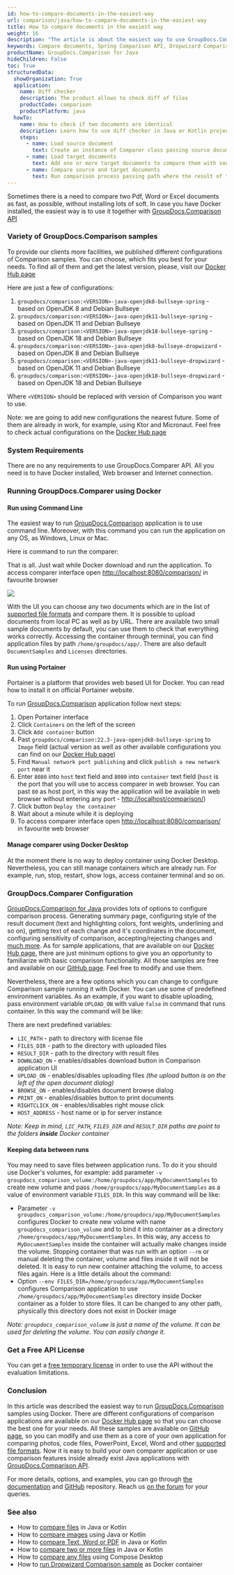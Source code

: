 ```yaml
---
id: how-to-compare-documents-in-the-easiest-way
url: comparison/java/how-to-compare-documents-in-the-easiest-way
title: How to compare documents in the easiest way
weight: 16
description: "The article is about the easiest way to use GroupDocs.Comparison API to compare documents"
keywords: Compare documents, Spring Comparison API, Dropwizard Comparison API, Comparison Tool with Docker
productName: GroupDocs.Comparison for Java
hideChildren: False
toc: True
structuredData:
  showOrganization: True
  application:
    name: Diff checker
    description: The product allows to check diff of files
    productCode: comparison
    productPlatform: java
  howTo:
    name: How to check if two documents are identical
    description: Learn how to use diff checker in Java or Kotlin project
    steps:
      - name: Load source document
        text: Create an instance of Comparer class passing source document as a constructor parameter
      - name: Load target documents
        text: Add one or more target documents to compare them with source one
      - name: Compare source and target documents
        text: Run comparison process passing path where the result of the comparison will be saved
---
```


Sometimes there is a need to compare two Pdf, Word or Excel documents as fast, as possible, without installing lots of soft. In case you have Docker installed, the easiest way is to use it together with [GroupDocs.Comparison API](https://products.groupdocs.com/comparison)

### Variety of GroupDocs.Comparison samples

To provide our clients more facilities, we published different configurations of Comparison samples. You can choose, which fits you best for your needs. To find all of them and get the latest version, please, visit our [Docker Hub page](https://hub.docker.com/r/groupdocs/comparison)

Here are just a few of configurations:

1. `groupdocs/comparison:<VERSION>-java-openjdk8-bullseye-spring` - based on OpenJDK 8 and Debian Bullseye
2. `groupdocs/comparison:<VERSION>-java-openjdk11-bullseye-spring` - based on OpenJDK 11 and Debian Bullseye
3. `groupdocs/comparison:<VERSION>-java-openjdk18-bullseye-spring` - based on OpenJDK 18 and Debian Bullseye
4. `groupdocs/comparison:<VERSION>-java-openjdk8-bullseye-dropwizard` - based on OpenJDK 8 and Debian Bullseye
5. `groupdocs/comparison:<VERSION>-java-openjdk11-bullseye-dropwizard` - based on OpenJDK 11 and Debian Bullseye
6. `groupdocs/comparison:<VERSION>-java-openjdk18-bullseye-dropwizard` - based on OpenJDK 18 and Debian Bullseye

Where `<VERSION>` should be replaced with version of Comparison you want to use.

Note: we are going to add new configurations the nearest future. Some of them are already in work, for example, using Ktor and Micronaut. Feel free to check actual configurations on the [Docker Hub page](https://hub.docker.com/r/groupdocs/comparison)

### System Requirements

There are no any requirements to use GroupDocs.Comparer API. All you need is to have Docker installed, Web browser and Internet connection.

### Running GroupDocs.Comparer using Docker

#### Run using Command Line

The easiest way to run [GroupDocs.Comparison](https://products.groupdocs.com/comparison/java) application is to use command line. Moreover, with this command you can run the application on any OS, as Windows, Linux or Mac.

Here is command to run the comparer:

<script src="https://gist.github.com/groupdocs-comparison-gists/4958fa72f02e5d83324fc63b326e0609.js"></script>

That is all. Just wait while Docker download and run the application. To access comparer interface open [http://localhost:8080/comparison/](http://localhost:8080/comparison/) in favourite browser

![](/comparison/java/images/how-to-compare-documents-in-the-easiest-way.png)

With the UI you can choose any two documents which are in the list of [supported file formats](/comparison/java/supported-document-formats/) and compare them. It is possible to upload documents from local PC as well as by URL. There are available two small sample documents by default, you can use them to check that everything works correctly. Accessing the container through terminal, you can find application files by path `/home/groupdocs/app/`. There are also default `DocumentSamples` and `Licenses` directories.

#### Run using Portainer

Portainer is a platform that provides web based UI for Docker. You can read how to install it on official Portainer website.

To run [GroupDocs.Comparison](https://products.groupdocs.com/comparison/java) application follow next steps:

1. Open Portainer interface
2. Click `Containers` on the left of the screen
3. Click `Add container` button
4. Past `groupdocs/comparison:22.3-java-openjdk8-bullseye-spring` to `Image` field (actual version as well as other available configurations you can find on our [Docker Hub page](https://hub.docker.com/r/groupdocs/comparison/tags))
5. Find `Manual network port publishing` and click `publish a new network port` near it
6. Enter `8080` into `host` text field and `8080` into `container` text field (`host` is the port that you will use to access comparer in web browser. You can past `80` as host port, in this way the application will be available in web browser without entering any port - [http://localhost/comparison/](http://localhost/comparison/))
7. Click button `Deploy the container`
8. Wait about a minute while it is deploying
9. To access comparer interface open [http://localhost:8080/comparison/](http://localhost:8080/comparison/) in favourite web browser

#### Manage comparer using Docker Desktop

At the moment there is no way to deploy container using Docker Desktop. Nevertheless, you can still manage containers which are already run. For example, run, stop, restart, show logs, access container terminal and so on.

### GroupDocs.Comparer Configuration

[GroupDocs.Comparison for Java](https://products.groupdocs.com/comparison/java) provides lots of options to configure comparison process. Generating summary page, configuring style of the result document (text and highlighting colors, font weights, underlining and so on), getting text of each change and it's coordinates in the document, configuring sensitivity of comparison, accepting/rejecting changes and [much more](https://docs.groupdocs.com/comparison/java/groupdocs-comparison-overview/). As for sample applications, that are available on our [Docker Hub page](https://hub.docker.com/r/groupdocs/comparison/), there are just minimum options to give you an opportunity to familiarize with basic comparison functionality. All those samples are free and available on our [GitHub page](https://github.com/groupdocs-comparison/GroupDocs.Comparison-for-Java). Feel free to modify and use them.

Nevertheless, there are a few options which you can change to configure Comparison sample running it with Docker. You can use some of predefined environment variables. As an example, if you want to disable uploading, pass environment variable `UPLOAD_ON` with value `false` in command that runs container. In this way the command will be like:

<script src="https://gist.github.com/groupdocs-comparison-gists/8120ee53c065f2732ded283a427bf87d.js"></script>

There are next predefined variables:

- `LIC_PATH` - path to directory with license file
- `FILES_DIR` - path to the directory with uploaded files
- `RESULT_DIR` - path to the directory with result files
- `DOWNLOAD_ON` - enables/disables download button in Comparison application UI
- `UPLOAD_ON` - enables/disables uploading files _(the upload button is on the left of the open document dialog)_
- `BROWSE_ON` - enables/disables document browse dialog
- `PRINT_ON` - enables/disables button to print documents
- `RIGHTCLICK_ON` - enables/disables right mouse click
- `HOST_ADDRESS` - host name or ip for server instance

_Note: Keep in mind, `LIC_PATH`, `FILES_DIR` and `RESULT_DIR` paths are point to the folders **inside** Docker container_

#### Keeping data between runs

You may need to save files between application runs. To do it you should use Docker's volumes, for example: add parameter `-v groupdocs_comparison_volume:/home/groupdocs/app/MyDocumentSamples` to create new volume and pass `/home/groupdocs/app/MyDocumentSamples` as a value of environment variable `FILES_DIR`. In this way command will be like:

<script src="https://gist.github.com/groupdocs-comparison-gists/e492c0c7d27267ff506ecd3eaffcd4de.js"></script>

- Parameter `-v groupdocs_comparison_volume:/home/groupdocs/app/MyDocumentSamples` configures Docker to create new volume with name `groupdocs_comparison_volume` and to bind it into container as a directory `/home/groupdocs/app/MyDocumentSamples`. In this way, any access to `MyDocumentSamples` inside the container will actually make changes inside the volume. Stopping container that was run with an option `--rm` or manual deleting the container, volume and files inside it will not be deleted. It is easy to run new container attaching the volume, to access files again.
  Here is a little details about the command:
- Option `--env FILES_DIR=/home/groupdocs/app/MyDocumentSamples` configures Comparison application to use `/home/groupdocs/app/MyDocumentSamples` directory inside Docker container as a folder to store files. It can be changed to any other path, physically this directory does not exist in Docker image

_Note: `groupdocs_comparison_volume` is just a name of the volume. It can be used for deleting the volume. You can easily change it._

### Get a Free API License

You can get a [free temporary license](https://purchase.groupdocs.com/temporary-license) in order to use the API without the evaluation limitations.

### Conclusion

In this article was described the easiest way to run [GroupDocs.Comparison](https://products.groupdocs.com/comparison/) samples using Docker. There are different configurations of comparison applications are available on our [Docker Hub page](https://hub.docker.com/r/groupdocs/comparison/tags) so that you can choose the best one for your needs. All these samples are available on [GitHub page](https://github.com/groupdocs-comparison/GroupDocs.Comparison-for-Java), so you can modify and use them as a core of your own application for comparing photos, code files, PowerPoint, Excel, Word and other [supported file formats](/comparison/java/supported-document-formats/). Now it is easy to build your own comparer application or use comparison features inside already exist Java applications with [GroupDocs.Comparison API](https://products.groupdocs.com/comparison/java).

For more details, options, and examples, you can go through [the documentation](/comparison/java/getting-started/) and [GitHub](https://github.com/groupdocs-comparison) repository. Reach us [on the forum](https://forum.groupdocs.com/) for your queries.

### See also

- How to [compare files](/comparison/java/how-to-compare-files-in-java-or-kotlin) in Java or Kotlin
- How to [compare images](/comparison/java/how-to-compare-images-using-java-or-kotlin) using Java or Kotlin
- How to [compare Text, Word or PDF](/comparison/java/how-to-compare-text-word-pdf-in-java-or-kotlin) in Java or Kotlin
- How to [compare two or more files](/comparison/java/how-to-compare-two-or-more-files-in-java-or-kotlin) in Java or Kotlin
- How to [compare any files](/comparison/java/how-to-compare-any-files-using-compose-desktop) using Compose Desktop
- How to [run Dropwizard Comparison sample](comparison/java/how-to-run-dropwizard-comparison-sample-using-docker) as Docker container

